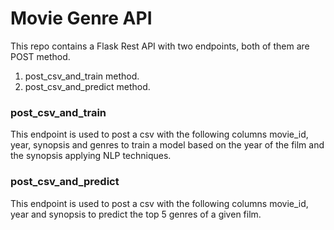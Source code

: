# Movie Genre API

This repo contains a Flask Rest API with two endpoints, both of them are POST method.

1. post_csv_and_train method.
2. post_csv_and_predict method.

### post_csv_and_train

This endpoint is used to post a csv with the following columns movie_id, year, synopsis and genres to train a model based on the year of the film and the synopsis applying NLP techniques.

### post_csv_and_predict

This endpoint is used to post a csv with the following columns movie_id, year and synopsis to predict the top 5 genres of a given film.
